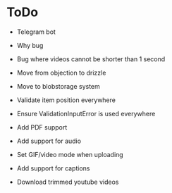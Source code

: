 # ToDo

- Telegram bot
- Why bug
- Bug where videos cannot be shorter than 1 second

- Move from objection to drizzle

- Move to blobstorage system

- Validate item position everywhere
- Ensure ValidationInputError is used everywhere

- Add PDF support
- Add support for audio
- Set GIF/video mode when uploading

- Add support for captions
- Download trimmed youtube videos
